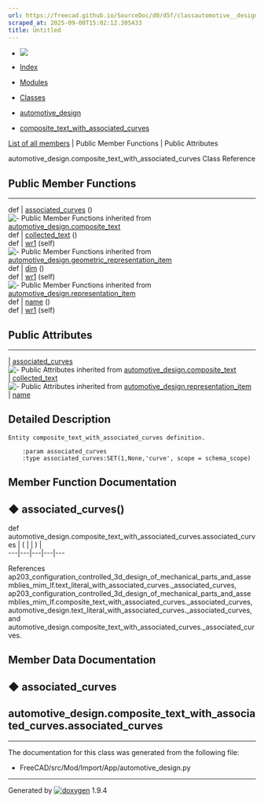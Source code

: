 ```yaml
---
url: https://freecad.github.io/SourceDoc/d0/d5f/classautomotive__design_1_1composite__text__with__associated__curves.html
scraped_at: 2025-09-08T15:02:12.305433
title: Untitled
---
```


  * [ ![](https://www.freecad.org/svg/logo-freecad.svg) ](https://freecadweb.org "FreeCAD")
  * [Index](../../index.html "Index")
  * [Modules](../../modules.html "Modules list")
  * [Classes](../../annotated.html "Annotated list")

  * [automotive_design](../../d4/ddf/namespaceautomotive__design.html)
  * [composite_text_with_associated_curves](../../d0/d5f/classautomotive__design_1_1composite__text__with__associated__curves.html)

[List of all members](../../da/d82/classautomotive__design_1_1composite__text__with__associated__curves-members.html) | Public Member Functions | Public Attributes

automotive_design.composite_text_with_associated_curves Class Reference

##  Public Member Functions  
  
---  
def | [associated_curves](../../d0/d5f/classautomotive__design_1_1composite__text__with__associated__curves.html#af195215bb08c9ac9eb85768655f578f2) ()  
![-](../../closed.png) Public Member Functions inherited from
[automotive_design.composite_text](../../d4/d42/classautomotive__design_1_1composite__text.html)  
def | [collected_text](../../d4/d42/classautomotive__design_1_1composite__text.html#af98bc4307003b34366e47c6baee95a53) ()  
def | [wr1](../../d4/d42/classautomotive__design_1_1composite__text.html#a644b013e9804e041aae4d71c018b8775) (self)  
![-](../../closed.png) Public Member Functions inherited from
[automotive_design.geometric_representation_item](../../de/d5e/classautomotive__design_1_1geometric__representation__item.html)  
def | [dim](../../de/d5e/classautomotive__design_1_1geometric__representation__item.html#aef245618450610e88788dcaea46ad742) ()  
def | [wr1](../../de/d5e/classautomotive__design_1_1geometric__representation__item.html#a9677d2be5fc5c7c8ccb6819380198bbc) (self)  
![-](../../closed.png) Public Member Functions inherited from
[automotive_design.representation_item](../../d3/d20/classautomotive__design_1_1representation__item.html)  
def | [name](../../d3/d20/classautomotive__design_1_1representation__item.html#a33b5812d92aa0d107b4fd4274c17b9d9) ()  
def | [wr1](../../d3/d20/classautomotive__design_1_1representation__item.html#af350c19fc5e5763d4991494a99d979ed) (self)  
  
##  Public Attributes  
  
---  
|
[associated_curves](../../d0/d5f/classautomotive__design_1_1composite__text__with__associated__curves.html#a59d6d5d0ae41d5177dcbfb5737c976b2)  
![-](../../closed.png) Public Attributes inherited from
[automotive_design.composite_text](../../d4/d42/classautomotive__design_1_1composite__text.html)  
|
[collected_text](../../d4/d42/classautomotive__design_1_1composite__text.html#a8394643b3ae1eb6456f4fd1bb08b5ee1)  
![-](../../closed.png) Public Attributes inherited from
[automotive_design.representation_item](../../d3/d20/classautomotive__design_1_1representation__item.html)  
|
[name](../../d3/d20/classautomotive__design_1_1representation__item.html#a3d48fe912053adaf5f187b606fa81c87)  
  
## Detailed Description

    
    
    Entity composite_text_with_associated_curves definition.
    
        :param associated_curves
        :type associated_curves:SET(1,None,'curve', scope = schema_scope)

## Member Function Documentation

## ◆ associated_curves()

def automotive_design.composite_text_with_associated_curves.associated_curves  | ( | | ) |   
---|---|---|---|---  
  
References
ap203_configuration_controlled_3d_design_of_mechanical_parts_and_assemblies_mim_lf.text_literal_with_associated_curves._associated_curves,
ap203_configuration_controlled_3d_design_of_mechanical_parts_and_assemblies_mim_lf.composite_text_with_associated_curves._associated_curves,
automotive_design.text_literal_with_associated_curves._associated_curves, and
automotive_design.composite_text_with_associated_curves._associated_curves.

## Member Data Documentation

## ◆ associated_curves

automotive_design.composite_text_with_associated_curves.associated_curves  
---  
  
* * *

The documentation for this class was generated from the following file:

  * FreeCAD/src/Mod/Import/App/automotive_design.py

* * *

Generated by
[![doxygen](../../doxygen.svg)](https://www.doxygen.org/index.html) 1.9.4

